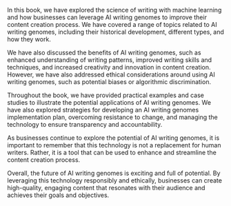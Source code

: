 
In this book, we have explored the science of writing with machine learning and how businesses can leverage AI writing genomes to improve their content creation process. We have covered a range of topics related to AI writing genomes, including their historical development, different types, and how they work.

We have also discussed the benefits of AI writing genomes, such as enhanced understanding of writing patterns, improved writing skills and techniques, and increased creativity and innovation in content creation. However, we have also addressed ethical considerations around using AI writing genomes, such as potential biases or algorithmic discrimination.

Throughout the book, we have provided practical examples and case studies to illustrate the potential applications of AI writing genomes. We have also explored strategies for developing an AI writing genomes implementation plan, overcoming resistance to change, and managing the technology to ensure transparency and accountability.

As businesses continue to explore the potential of AI writing genomes, it is important to remember that this technology is not a replacement for human writers. Rather, it is a tool that can be used to enhance and streamline the content creation process.

Overall, the future of AI writing genomes is exciting and full of potential. By leveraging this technology responsibly and ethically, businesses can create high-quality, engaging content that resonates with their audience and achieves their goals and objectives.